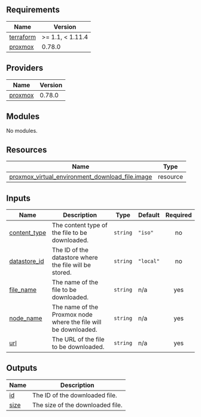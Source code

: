 ## Requirements

| Name | Version |
|------|---------|
| <a name="requirement_terraform"></a> [terraform](#requirement\_terraform) | >= 1.1, < 1.11.4 |
| <a name="requirement_proxmox"></a> [proxmox](#requirement\_proxmox) | 0.78.0 |

## Providers

| Name | Version |
|------|---------|
| <a name="provider_proxmox"></a> [proxmox](#provider\_proxmox) | 0.78.0 |

## Modules

No modules.

## Resources

| Name | Type |
|------|------|
| [proxmox_virtual_environment_download_file.image](https://registry.terraform.io/providers/bpg/proxmox/0.78.0/docs/resources/virtual_environment_download_file) | resource |

## Inputs

| Name | Description | Type | Default | Required |
|------|-------------|------|---------|:--------:|
| <a name="input_content_type"></a> [content\_type](#input\_content\_type) | The content type of the file to be downloaded. | `string` | `"iso"` | no |
| <a name="input_datastore_id"></a> [datastore\_id](#input\_datastore\_id) | The ID of the datastore where the file will be stored. | `string` | `"local"` | no |
| <a name="input_file_name"></a> [file\_name](#input\_file\_name) | The name of the file to be downloaded. | `string` | n/a | yes |
| <a name="input_node_name"></a> [node\_name](#input\_node\_name) | The name of the Proxmox node where the file will be downloaded. | `string` | n/a | yes |
| <a name="input_url"></a> [url](#input\_url) | The URL of the file to be downloaded. | `string` | n/a | yes |

## Outputs

| Name | Description |
|------|-------------|
| <a name="output_id"></a> [id](#output\_id) | The ID of the downloaded file. |
| <a name="output_size"></a> [size](#output\_size) | The size of the downloaded file. |
